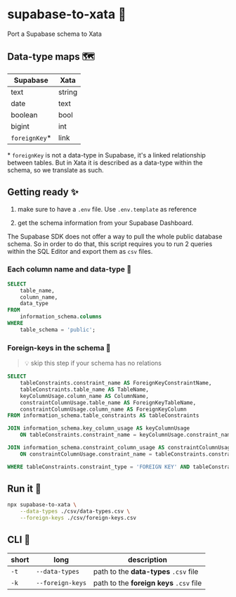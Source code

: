 # supabase-to-xata 🦋

Port a Supabase schema to Xata

## Data-type maps 🗺

| Supabase       | Xata   |
| -------------- | ------ |
| text           | string |
| date           | text   |
| boolean        | bool   |
| bigint         | int    |
| `foreignKey`\* | link   |

\* `foreignKey` is not a data-type in Supabase, it's a linked relationship between tables. But in Xata it is described as a data-type within the schema, so we translate as such.

## Getting ready ✨

1. make sure to have a `.env` file. Use `.env.template` as reference

2. get the schema information from your Supabase Dashboard.

The Supabase SDK does not offer a way to pull the whole public database schema. So in order to do that, this script requires you to run 2 queries within the SQL Editor and export them as `csv` files.

### Each column name and data-type 🧭

```sql
SELECT
    table_name,
    column_name,
    data_type
FROM
    information_schema.columns
WHERE
    table_schema = 'public';
```

### Foreign-keys in the schema 🛂

> 💡 skip this step if your schema has no relations

```sql
SELECT
	tableConstraints.constraint_name AS ForeignKeyConstraintName,
	tableConstraints.table_name AS TableName,
	keyColumnUsage.column_name AS ColumnName,
	constraintColumnUsage.table_name AS ForeignKeyTableName,
	constraintColumnUsage.column_name AS ForeignKeyColumn
FROM information_schema.table_constraints AS tableConstraints

JOIN information_schema.key_column_usage AS keyColumnUsage
	ON tableConstraints.constraint_name = keyColumnUsage.constraint_name

JOIN information_schema.constraint_column_usage AS constraintColumnUsage
	ON constraintColumnUsage.constraint_name = tableConstraints.constraint_name

WHERE tableConstraints.constraint_type = 'FOREIGN KEY' AND tableConstraints.table_schema='public';
```

## Run it 🦋

```sh
npx supabase-to-xata \
	--data-types ./csv/data-types.csv \
	--foreign-keys ./csv/foreign-keys.csv
```

## CLI 🔧

| short | long             | description                              |
| ----- | ---------------- | ---------------------------------------- |
| `-t`  | `--data-types`   | path to the **data-types** `.csv` file   |
| `-k`  | `--foreign-keys` | path to the **foreign keys** `.csv` file |
